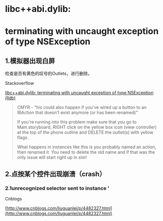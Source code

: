 # libc++abi.dylib:

# terminating with uncaught exception of type NSException

## 1.模拟器出现白屏

检查是否有黄色的叹号的Outlets，进行删除。

Stackoverflow

[libc++abi.dylib: terminating with uncaught exception of type NSException \(lldb\)](https://stackoverflow.com/questions/26442414/libcabi-dylib-terminating-with-uncaught-exception-of-type-nsexception-lldb)

> CMYR - "his could also happen if you've wired up a button to an IBAction that doesn't exist anymore \(or has been renamed\)"
>
> If you're running into this problem make sure that you go to Main.storyboard, RIGHT click on the yellow box icon \(view controller\) at the top of the phone outline and DELETE the outlet\(s\) with yellow flags.
>
> What happens in instances like this is you probably named an action, then renamed it. You need to delete the old name and if that was the only issue will start right up in sim!

## 2.点按某个控件出现崩溃（crash）

### 2.1unrecognized selector sent to instance '

Cnblogs

[http://www.cnblogs.com/liuguanlei/p/4482327.html](http://www.cnblogs.com/liuguanlei/p/4482327.html)

